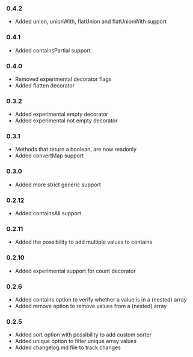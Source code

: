 ### 0.4.2
- Added union, unionWith, flatUnion and flatUnionWith support

### 0.4.1
- Added containsPartial support

### 0.4.0
- Removed experimental decorator flags
- Added flatten decorator

### 0.3.2
- Added experimental empty decorator
- Added experimental not empty decorator

### 0.3.1
- Methods that return a boolean, are now readonly
- Added convertMap support

### 0.3.0
- Added more strict generic support

### 0.2.12
- Added containsAll support

### 0.2.11
- Added the possibility to add multiple values to contains

### 0.2.10
- Added experimental support for count decorator

### 0.2.6
- Added contains option to verify whether a value is in a (nested) array
- Added remove option to remove values from a (nested) array

### 0.2.5
- Added sort option with possibility to add custom sorter
- Added unique option to filter unique array values
- Added changelog.md file to track changes
